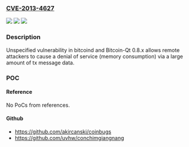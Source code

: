 ### [CVE-2013-4627](https://cve.mitre.org/cgi-bin/cvename.cgi?name=CVE-2013-4627)
![](https://img.shields.io/static/v1?label=Product&message=n%2Fa&color=blue)
![](https://img.shields.io/static/v1?label=Version&message=n%2Fa&color=blue)
![](https://img.shields.io/static/v1?label=Vulnerability&message=n%2Fa&color=brighgreen)

### Description

Unspecified vulnerability in bitcoind and Bitcoin-Qt 0.8.x allows remote attackers to cause a denial of service (memory consumption) via a large amount of tx message data.

### POC

#### Reference
No PoCs from references.

#### Github
- https://github.com/akircanski/coinbugs
- https://github.com/uvhw/conchimgiangnang

